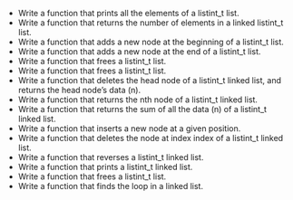 * Write a function that prints all the elements of a listint_t list.
* Write a function that returns the number of elements in a linked listint_t list.
* Write a function that adds a new node at the beginning of a listint_t list.
* Write a function that adds a new node at the end of a listint_t list.
* Write a function that frees a listint_t list.
* Write a function that frees a listint_t list.
* Write a function that deletes the head node of a listint_t linked list, and returns the head node’s data (n).
* Write a function that returns the nth node of a listint_t linked list.
* Write a function that returns the sum of all the data (n) of a listint_t linked list.
* Write a function that inserts a new node at a given position.
* Write a function that deletes the node at index index of a listint_t linked list.
* Write a function that reverses a listint_t linked list.
* Write a function that prints a listint_t linked list.
* Write a function that frees a listint_t list.
* Write a function that finds the loop in a linked list.